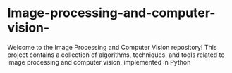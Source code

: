 # Image-processing-and-computer-vision-
Welcome to the Image Processing and Computer Vision repository! This project contains a collection of algorithms, techniques, and tools related to image processing and computer vision, implemented in Python 


